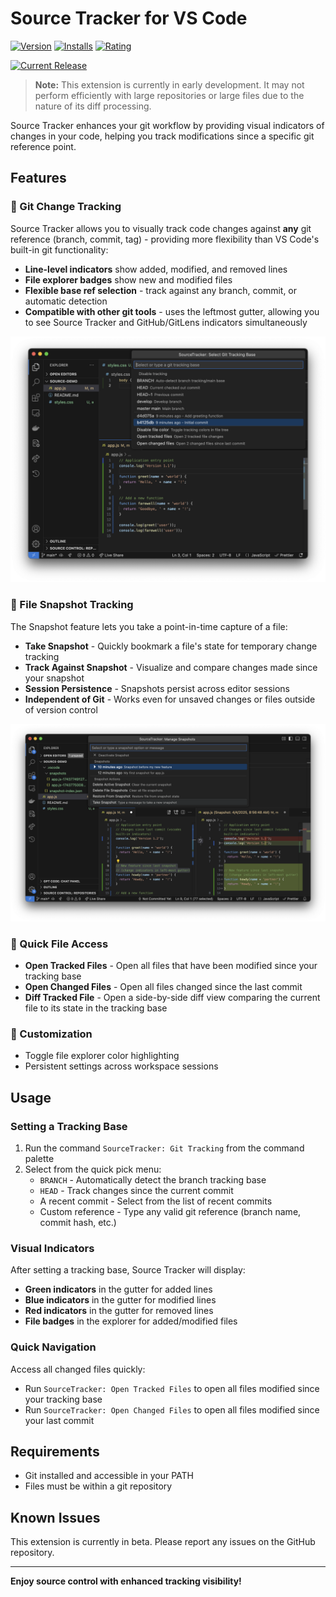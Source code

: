 # Source Tracker for VS Code

[![Version](https://img.shields.io/badge/version-0.2.7-blue.svg)](https://marketplace.visualstudio.com/items?itemName=bitbased.bitbased-source-tracker)
[![Installs](https://img.shields.io/badge/installs-beta-orange.svg)](https://marketplace.visualstudio.com/items?itemName=bitbased.bitbased-source-tracker)
[![Rating](https://img.shields.io/badge/rating-beta-yellow.svg)](https://marketplace.visualstudio.com/items?itemName=bitbased.bitbased-source-tracker&ssr=false#review-details)

[![Current Release](https://img.shields.io/github/v/release/bitbased/source-tracker?include_prereleases&label=Release)](https://github.com/bitbased/source-tracker/releases/latest)

> **Note:** This extension is currently in early development. It may not perform efficiently with large repositories or large files due to the nature of its diff processing.

Source Tracker enhances your git workflow by providing visual indicators of changes in your code, helping you track modifications since a specific git reference point.

## Features

### 🔄 Git Change Tracking

Source Tracker allows you to visually track code changes against **any** git reference (branch, commit, tag) - providing more flexibility than VS Code's built-in git functionality:

- **Line-level indicators** show added, modified, and removed lines
- **File explorer badges** show new and modified files
- **Flexible base ref selection** - track against any branch, commit, or automatic detection
- **Compatible with other git tools** - uses the leftmost gutter, allowing you to see Source Tracker and GitHub/GitLens indicators simultaneously

![Feature Screenshot](resources/screenshot.png)

### 📸 File Snapshot Tracking

The Snapshot feature lets you take a point-in-time capture of a file:

- **Take Snapshot** - Quickly bookmark a file's state for temporary change tracking
- **Track Against Snapshot** - Visualize and compare changes made since your snapshot
- **Session Persistence** - Snapshots persist across editor sessions
- **Independent of Git** - Works even for unsaved changes or files outside of version control

![Feature Screenshot](resources/screenshot-snapshots.png)

### 📑 Quick File Access

- **Open Tracked Files** - Open all files that have been modified since your tracking base
- **Open Changed Files** - Open all files changed since the last commit
- **Diff Tracked File** - Open a side-by-side diff view comparing the current file to its state in the tracking base

### 🎨 Customization

- Toggle file explorer color highlighting
- Persistent settings across workspace sessions

## Usage

### Setting a Tracking Base

1. Run the command `SourceTracker: Git Tracking` from the command palette
2. Select from the quick pick menu:
    - `BRANCH` - Automatically detect the branch tracking base
    - `HEAD` - Track changes since the current commit
    - A recent commit - Select from the list of recent commits
    - Custom reference - Type any valid git reference (branch name, commit hash, etc.)

### Visual Indicators

After setting a tracking base, Source Tracker will display:

- **Green indicators** in the gutter for added lines
- **Blue indicators** in the gutter for modified lines
- **Red indicators** in the gutter for removed lines
- **File badges** in the explorer for added/modified files

### Quick Navigation

Access all changed files quickly:

- Run `SourceTracker: Open Tracked Files` to open all files modified since your tracking base
- Run `SourceTracker: Open Changed Files` to open all files modified since your last commit

## Requirements

* Git installed and accessible in your PATH
* Files must be within a git repository

## Known Issues

This extension is currently in beta. Please report any issues on the GitHub repository.

---

**Enjoy source control with enhanced tracking visibility!**

